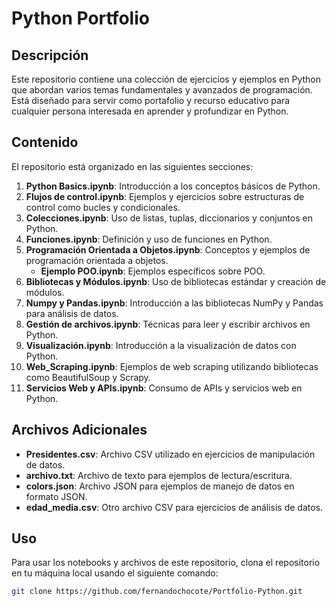 # Python Portfolio

## Descripción

Este repositorio contiene una colección de ejercicios y ejemplos en Python que abordan varios temas fundamentales y avanzados de programación. Está diseñado para servir como portafolio y recurso educativo para cualquier persona interesada en aprender y profundizar en Python.

## Contenido

El repositorio está organizado en las siguientes secciones:

1. **Python Basics.ipynb**: Introducción a los conceptos básicos de Python.
2. **Flujos de control.ipynb**: Ejemplos y ejercicios sobre estructuras de control como bucles y condicionales.
3. **Colecciones.ipynb**: Uso de listas, tuplas, diccionarios y conjuntos en Python.
4. **Funciones.ipynb**: Definición y uso de funciones en Python.
5. **Programación Orientada a Objetos.ipynb**: Conceptos y ejemplos de programación orientada a objetos.
   - **Ejemplo POO.ipynb**: Ejemplos específicos sobre POO.
6. **Bibliotecas y Módulos.ipynb**: Uso de bibliotecas estándar y creación de módulos.
7. **Numpy y Pandas.ipynb**: Introducción a las bibliotecas NumPy y Pandas para análisis de datos.
8. **Gestión de archivos.ipynb**: Técnicas para leer y escribir archivos en Python.
9. **Visualización.ipynb**: Introducción a la visualización de datos con Python.
10. **Web_Scraping.ipynb**: Ejemplos de web scraping utilizando bibliotecas como BeautifulSoup y Scrapy.
11. **Servicios Web y APIs.ipynb**: Consumo de APIs y servicios web en Python.

## Archivos Adicionales

- **Presidentes.csv**: Archivo CSV utilizado en ejercicios de manipulación de datos.
- **archivo.txt**: Archivo de texto para ejemplos de lectura/escritura.
- **colors.json**: Archivo JSON para ejemplos de manejo de datos en formato JSON.
- **edad_media.csv**: Otro archivo CSV para ejercicios de análisis de datos.

## Uso

Para usar los notebooks y archivos de este repositorio, clona el repositorio en tu máquina local usando el siguiente comando:

```bash
git clone https://github.com/fernandochocote/Portfolio-Python.git
